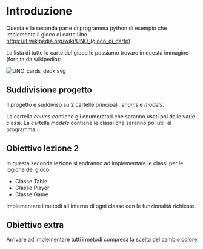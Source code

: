 # Introduzione

Questa è la seconda parte di programma python di esempio che implementa il gioco di carte Uno https://it.wikipedia.org/wiki/UNO_(gioco_di_carte)

La lista di tutte le carte del gioco le possiamo trovare in questa immagine (fornita da wikipedia): 

![UNO_cards_deck svg](https://user-images.githubusercontent.com/40794836/199604045-9f9ba18b-ca7d-41e8-aaae-de979a169a0b.png)

## Suddivisione progetto

Il progetto è suddiviso su 2 cartelle principali, *enums* e *models*.

La cartella *enums* contiene gli enumeratori che saranno usati poi dalle varie classi.
La cartella *models* contiene le classi che saranno poi utili al programma.

## Obiettivo lezione 2

In questa seconda lezione si andranno ad implementare le classi per le logiche del gioco:

- Classe Table
- Classe Player
- Classe Game

Implementare i metodi all'interno di ogni classe con le funzionalità richieste.

## Obiettivo extra

Arrivare ad implementare tutti i metodi compresa la scelta del cambio colore
